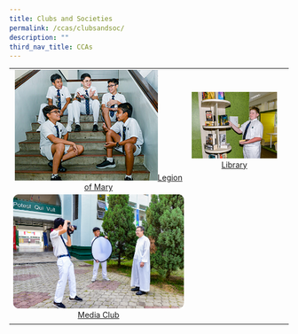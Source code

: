 ```yaml
---
title: Clubs and Societies
permalink: /ccas/clubsandsoc/
description: ""
third_nav_title: CCAs
---
```


|  |  |  |
|:---:|:---:|:---:|
|<a href="/cca/Clubs-and-Societies/legion-of-mary/"><img src="/images/2022_Migration/legion%20of%20mary.jpg"></a>[Legion of Mary](/cca/Clubs-and-Societies/legion-of-mary/) | <a href="/cca/Clubs-and-Societies/library/"><img src="/images/2022_Migration/Library.jpg"></a>[Library](/cca/Clubs-and-Societies/library/) | 
<a href="/cca/Clubs-and-Societies/media-club/"><img src="images/Updated%20photos%20for%20CCA/mediaclub.png">Media Club</a> |
||||